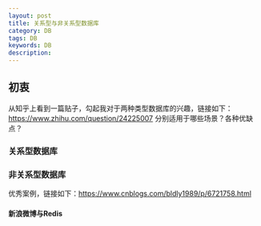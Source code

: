 ```yaml
---
layout: post
title: 关系型与非关系型数据库
category: DB
tags: DB
keywords: DB
description: 
---
```


## 初衷
从知乎上看到一篇贴子，勾起我对于两种类型数据库的兴趣，链接如下：https://www.zhihu.com/question/24225007
分别适用于哪些场景？各种优缺点？

### 关系型数据库


### 非关系型数据库
优秀案例，链接如下：https://www.cnblogs.com/bldly1989/p/6721758.html

#### 新浪微博与Redis
